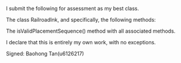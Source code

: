 I submit the following for assessment as my best class.

The class RailroadInk, and specifically, the following methods:

The isValidPlacementSequence() method with all associated methods.

I declare that this is entirely my own work, with no exceptions.

Signed: Baohong Tan(u6126217)